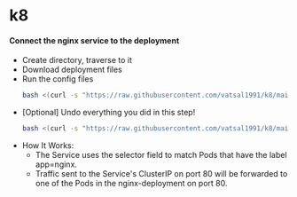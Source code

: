 # k8

#### Connect the nginx service to the deployment 
- Create directory, traverse to it
- Download deployment files
- Run the config files
  ```bash
  bash <(curl -s "https://raw.githubusercontent.com/vatsal1991/k8/main/create_depl_service.sh")
- [Optional] Undo everything you did in this step!
  ```bash
  bash <(curl -s "https://raw.githubusercontent.com/vatsal1991/k8/main/cleanup_create_depl_service.sh")
- How It Works:
  - The Service uses the selector field to match Pods that have the label app=nginx.
  - Traffic sent to the Service's ClusterIP on port 80 will be forwarded to one of the Pods in the nginx-deployment on port 80.
